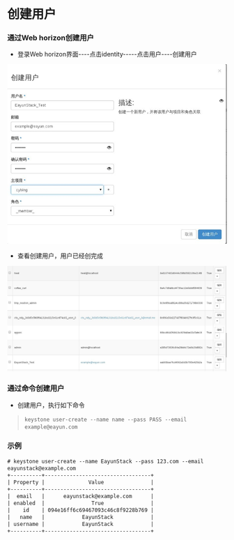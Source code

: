 # 创建用户

### 通过Web horizon创建用户

* 登录Web horizon界面----点击identity-----点击用户----创建用户

![User_Create](../Picture/user_create1.jpg)

* 查看创建用户，用户已经创完成

![User_Create](../Picture/user_create2.jpg)

### 通过命令创建用户

* 创建用户，执行如下命令

> ```keystone user-create --name name --pass PASS --email example@eayun.com```

### 示例

```
# keystone user-create --name EayunStack --pass 123.com --email eayunstack@example.com
+----------+----------------------------------+
| Property |              Value               |
+----------+----------------------------------+
|  email   |      eayunstack@example.com      |
| enabled  |               True               |
|    id    | 094e16ff6c69467093c46c8f9228b769 |
|   name   |            EayunStack            |
| username |            EayunStack            |
+----------+----------------------------------+
```



